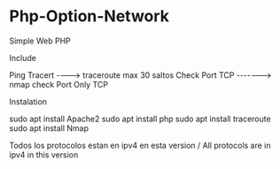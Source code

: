 # Php-Option-Network

Simple Web PHP

Include

Ping
Tracert ----> traceroute max 30 saltos
Check Port TCP -------> nmap check Port Only TCP


Instalation

sudo apt install Apache2
sudo apt install php
sudo apt install traceroute
sudo apt install Nmap

Todos los protocolos estan en ipv4 en esta version / All protocols are in ipv4 in this version


